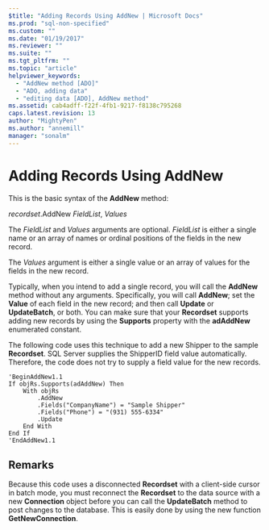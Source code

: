 ```yaml
---
$title: "Adding Records Using AddNew | Microsoft Docs"
ms.prod: "sql-non-specified"
ms.custom: ""
ms.date: "01/19/2017"
ms.reviewer: ""
ms.suite: ""
ms.tgt_pltfrm: ""
ms.topic: "article"
helpviewer_keywords: 
  - "AddNew method [ADO]"
  - "ADO, adding data"
  - "editing data [ADO], AddNew method"
ms.assetid: cab4adff-f22f-4fb1-9217-f8138c795268
caps.latest.revision: 13
author: "MightyPen"
ms.author: "annemill"
manager: "sonalm"
---
```

# Adding Records Using AddNew
This is the basic syntax of the **AddNew** method:  
  
 *recordset*.AddNew *FieldList*, *Values*  
  
 The *FieldList* and *Values* arguments are optional. *FieldList* is either a single name or an array of names or ordinal positions of the fields in the new record.  
  
 The *Values* argument is either a single value or an array of values for the fields in the new record.  
  
 Typically, when you intend to add a single record, you will call the **AddNew** method without any arguments. Specifically, you will call **AddNew**; set the **Value** of each field in the new record; and then call **Update** or **UpdateBatch**, or both. You can make sure that your **Recordset** supports adding new records by using the **Supports** property with the **adAddNew** enumerated constant.  
  
 The following code uses this technique to add a new Shipper to the sample **Recordset**. SQL Server supplies the ShipperID field value automatically. Therefore, the code does not try to supply a field value for the new records.  
  
```  
'BeginAddNew1.1  
If objRs.Supports(adAddNew) Then  
    With objRs  
        .AddNew  
        .Fields("CompanyName") = "Sample Shipper"  
        .Fields("Phone") = "(931) 555-6334"  
        .Update  
    End With  
End If  
'EndAddNew1.1  
```  
  
## Remarks  
 Because this code uses a disconnected **Recordset** with a client-side cursor in batch mode, you must reconnect the **Recordset** to the data source with a new **Connection** object before you can call the **UpdateBatch** method to post changes to the database. This is easily done by using the new function **GetNewConnection**.